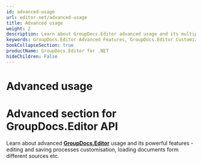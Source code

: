 ```yaml
---
id: advanced-usage
url: editor-net/advanced-usage
title: Advanced usage
weight: 2
description: Learn about GroupDocs.Editor advanced usage and its multiple powerful features like enabling font extraction, specifying document locale, memory usage optimisation etc.
keywords: GroupDocs.Editor Advanced Features, GroupDocs.Editor Customization, GroupDocs.Editor Advanced Features C#
bookCollapseSection: true
productName: GroupDocs.Editor for .NET
hideChildren: False
---
```


# Advanced usage

# Advanced section for GroupDocs.Editor API

Learn about advanced [**GroupDocs.Editor**](https://products.groupdocs.com/editor/net) usage and its powerful features - editing and saving processes customisation, loading documents form different sources etc.
